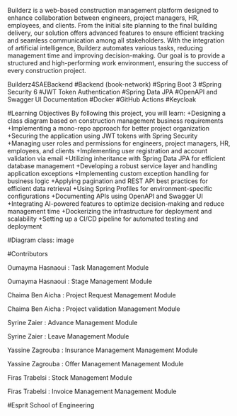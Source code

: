 Builderz is a web-based construction management platform designed to enhance collaboration between engineers, project managers, HR, employees, and clients. From the initial site planning to the final building delivery, our solution offers advanced features to ensure efficient tracking and seamless communication among all stakeholders. With the integration of artificial intelligence, Builderz automates various tasks, reducing management time and improving decision-making. Our goal is to provide a structured and high-performing work environment, ensuring the success of every construction project.

Builderz4SAEBackend
#Backend (book-network) #Spring Boot 3 #Spring Security 6 #JWT Token Authentication #Spring Data JPA #OpenAPI and Swagger UI Documentation #Docker #GitHub Actions #Keycloak

#Learning Objectives By following this project, you will learn: +Designing a class diagram based on construction management business requirements +Implementing a mono-repo approach for better project organization +Securing the application using JWT tokens with Spring Security +Managing user roles and permissions for engineers, project managers, HR, employees, and clients +Implementing user registration and account validation via email +Utilizing inheritance with Spring Data JPA for efficient database management +Developing a robust service layer and handling application exceptions +Implementing custom exception handling for business logic +Applying pagination and REST API best practices for efficient data retrieval +Using Spring Profiles for environment-specific configurations +Documenting APIs using OpenAPI and Swagger UI +Integrating AI-powered features to optimize decision-making and reduce management time +Dockerizing the infrastructure for deployment and scalability +Setting up a CI/CD pipeline for automated testing and deployment

#Diagram class: image

#Contributors

Oumayma Hasnaoui : Task Management Module

Oumayma Hasnaoui : Stage Management Module

Chaima Ben Aicha : Project Request Management Module

Chaima Ben Aicha : Project validation Management Module

Syrine Zaier : Advance Management Module

Syrine Zaier : Leave Management Module

Yassine Zagrouba : Insurance Management Management Module

Yassine Zagrouba : Offer Management Management Module

Firas Trabelsi : Stock Management Module

Firas Trabelsi : Invoice Management Management Module

#Esprit School of Engineering
